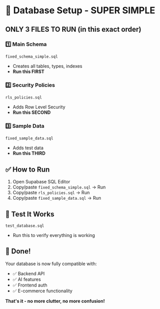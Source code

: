 # 🎯 Database Setup - SUPER SIMPLE

## **ONLY 3 FILES TO RUN** (in this exact order)

### **1️⃣ Main Schema** 
```
fixed_schema_simple.sql
```
- Creates all tables, types, indexes
- **Run this FIRST**

### **2️⃣ Security Policies**
```
rls_policies.sql  
```
- Adds Row Level Security
- **Run this SECOND**

### **3️⃣ Sample Data**
```
fixed_sample_data.sql
```
- Adds test data
- **Run this THIRD**

## ✅ **How to Run**

1. Open Supabase SQL Editor
2. Copy/paste `fixed_schema_simple.sql` → Run
3. Copy/paste `rls_policies.sql` → Run  
4. Copy/paste `fixed_sample_data.sql` → Run

## 🧪 **Test It Works**
```
test_database.sql
```
- Run this to verify everything is working

## 🎉 **Done!**

Your database is now fully compatible with:
- ✅ Backend API 
- ✅ AI features
- ✅ Frontend auth
- ✅ E-commerce functionality

**That's it - no more clutter, no more confusion!**
